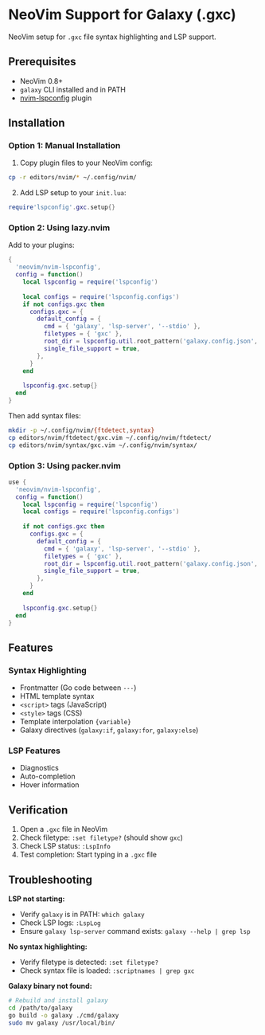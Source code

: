 # NeoVim Support for Galaxy (.gxc)

NeoVim setup for `.gxc` file syntax highlighting and LSP support.

## Prerequisites

- NeoVim 0.8+
- `galaxy` CLI installed and in PATH
- [nvim-lspconfig](https://github.com/neovim/nvim-lspconfig) plugin

## Installation

### Option 1: Manual Installation

1. Copy plugin files to your NeoVim config:
```bash
cp -r editors/nvim/* ~/.config/nvim/
```

2. Add LSP setup to your `init.lua`:
```lua
require'lspconfig'.gxc.setup{}
```

### Option 2: Using lazy.nvim

Add to your plugins:
```lua
{
  'neovim/nvim-lspconfig',
  config = function()
    local lspconfig = require('lspconfig')
    
    local configs = require('lspconfig.configs')
    if not configs.gxc then
      configs.gxc = {
        default_config = {
          cmd = { 'galaxy', 'lsp-server', '--stdio' },
          filetypes = { 'gxc' },
          root_dir = lspconfig.util.root_pattern('galaxy.config.json', 'galaxy.config.toml', '.git'),
          single_file_support = true,
        },
      }
    end
    
    lspconfig.gxc.setup{}
  end
}
```

Then add syntax files:
```bash
mkdir -p ~/.config/nvim/{ftdetect,syntax}
cp editors/nvim/ftdetect/gxc.vim ~/.config/nvim/ftdetect/
cp editors/nvim/syntax/gxc.vim ~/.config/nvim/syntax/
```

### Option 3: Using packer.nvim

```lua
use {
  'neovim/nvim-lspconfig',
  config = function()
    local lspconfig = require('lspconfig')
    local configs = require('lspconfig.configs')
    
    if not configs.gxc then
      configs.gxc = {
        default_config = {
          cmd = { 'galaxy', 'lsp-server', '--stdio' },
          filetypes = { 'gxc' },
          root_dir = lspconfig.util.root_pattern('galaxy.config.json', 'galaxy.config.toml', '.git'),
          single_file_support = true,
        },
      }
    end
    
    lspconfig.gxc.setup{}
  end
}
```

## Features

### Syntax Highlighting
- Frontmatter (Go code between `---`)
- HTML template syntax
- `<script>` tags (JavaScript)
- `<style>` tags (CSS)
- Template interpolation `{variable}`
- Galaxy directives (`galaxy:if`, `galaxy:for`, `galaxy:else`)

### LSP Features
- Diagnostics
- Auto-completion
- Hover information

## Verification

1. Open a `.gxc` file in NeoVim
2. Check filetype: `:set filetype?` (should show `gxc`)
3. Check LSP status: `:LspInfo`
4. Test completion: Start typing in a `.gxc` file

## Troubleshooting

**LSP not starting:**
- Verify `galaxy` is in PATH: `which galaxy`
- Check LSP logs: `:LspLog`
- Ensure `galaxy lsp-server` command exists: `galaxy --help | grep lsp`

**No syntax highlighting:**
- Verify filetype is detected: `:set filetype?`
- Check syntax file is loaded: `:scriptnames | grep gxc`

**Galaxy binary not found:**
```bash
# Rebuild and install galaxy
cd /path/to/galaxy
go build -o galaxy ./cmd/galaxy
sudo mv galaxy /usr/local/bin/
```
